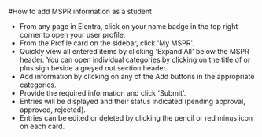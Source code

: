 #How to add MSPR information as a student
* From any page in Elentra, click on your name badge in the top right corner to open your user profile.
* From the Profile card on the sidebar, click 'My MSPR'.  
* Quickly view all entered items by clicking 'Expand All' below the MSPR header.  You can open individual categories by clicking on the title of or plus sign beside a greyed out section header.
* Add information by clicking on any of the Add buttons in the appropriate categories.  
* Provide the required information and click 'Submit'.
* Entries will be displayed and their status indicated (pending approval, approved, rejected).   
* Entries can be edited or deleted by clicking the pencil or red minus icon on each card.
